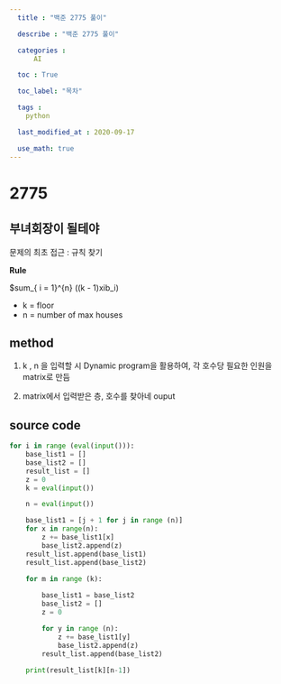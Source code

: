 ```yaml
---
  title : "백준 2775 풀이"

  describe : "백준 2775 풀이"

  categories : 
      AI

  toc : True

  toc_label: "목차"

  tags : 
    python

  last_modified_at : 2020-09-17

  use_math: true
---
```


# 2775
## 부녀회장이 될테야

문제의 최초 접근 : 규칙 찾기

**Rule** </br>

$sum_{ i = 1}^{n} ((k - 1)xib_i)

* k = floor
* n = number of max houses

## method

1. k , n 을 입력할 시 Dynamic program을 활용하여, 각 호수당 필요한 인원을 matrix로 만듬

2. matrix에서 입력받은 층, 호수를 찾아네 ouput

## source code
```python
for i in range (eval(input())):
    base_list1 = []
    base_list2 = []
    result_list = []
    z = 0    
    k = eval(input())

    n = eval(input())

    base_list1 = [j + 1 for j in range (n)]
    for x in range(n):
        z += base_list1[x]
        base_list2.append(z)
    result_list.append(base_list1)
    result_list.append(base_list2)

    for m in range (k):
        
        base_list1 = base_list2
        base_list2 = []
        z = 0

        for y in range (n):
            z += base_list1[y]
            base_list2.append(z)
        result_list.append(base_list2)
        
    print(result_list[k][n-1])
```
